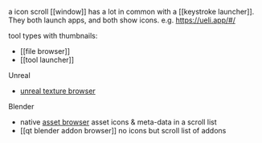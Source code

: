 a icon scroll [[window]] has a lot in common with a [[keystroke launcher]].
They both launch apps, and both show icons.
e.g. https://ueli.app/#/

tool types with thumbnails:
- [[file browser]]
- [[tool launcher]]

Unreal
- [unreal texture browser](https://github.com/hannesdelbeke/texture-browser-unreal-plugin) 

Blender
- native [asset browser](https://docs.blender.org/manual/en/latest/editors/asset_browser.html) asset icons & meta-data in a scroll list
- [[qt blender addon browser]] no icons but scroll list of addons
